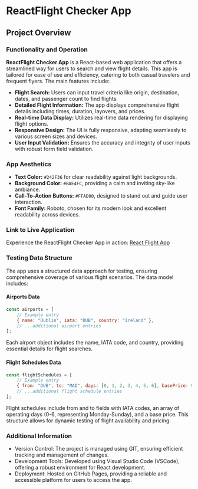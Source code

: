 # ReactFlight Checker App

## Project Overview

### Functionality and Operation

**ReactFlight Checker App** is a React-based web application that offers a streamlined way for users to search and view flight details. This app is tailored for ease of use and efficiency, catering to both casual travelers and frequent flyers. The main features include:

- **Flight Search:** Users can input travel criteria like origin, destination, dates, and passenger count to find flights.
- **Detailed Flight Information:** The app displays comprehensive flight details including times, duration, layovers, and prices.
- **Real-time Data Display:** Utilizes real-time data rendering for displaying flight options.
- **Responsive Design:** The UI is fully responsive, adapting seamlessly to various screen sizes and devices.
- **User Input Validation:** Ensures the accuracy and integrity of user inputs with robust form field validation.

### App Aesthetics

- **Text Color:** `#242F36` for clear readability against light backgrounds.
- **Background Color:** `#BAE4FC`, providing a calm and inviting sky-like ambiance.
- **Call-To-Action Buttons:** `#FFAD00`, designed to stand out and guide user interaction.
- **Font Family:** Roboto, chosen for its modern look and excellent readability across devices.

### Link to Live Application

Experience the ReactFlight Checker App in action: [React Flight App](newviewnewbeginning.github.io)

### Testing Data Structure

The app uses a structured data approach for testing, ensuring comprehensive coverage of various flight scenarios. The data model includes:

#### Airports Data

```js
const airports = [
	// Example entry
	{ name: "Dublin", iata: "DUB", country: "Ireland" },
	// ...additional airport entries
];
```

Each airport object includes the name, IATA code, and country, providing essential details for flight searches.

#### Flight Schedules Data

```js
const flightSchedules = [
	// Example entry
	{ from: "DUB", to: "MAD", days: [0, 1, 2, 3, 4, 5, 6], basePrice: 90 },
	// ...additional flight schedule entries
];
```

Flight schedules include from and to fields with IATA codes, an array of operating days (0-6, representing Monday-Sunday), and a base price. This structure allows for dynamic testing of flight availability and pricing.

### Additional Information

- Version Control: The project is managed using GIT, ensuring efficient tracking and management of changes.
- Development Tools: Developed using Visual Studio Code (VSCode), offering a robust environment for React development.
- Deployment: Hosted on GitHub Pages, providing a reliable and accessible platform for users to access the app.
